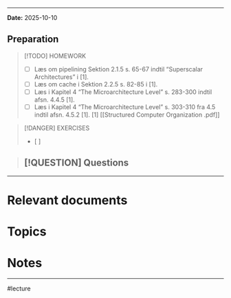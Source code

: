 
---
**Date:** 2025-10-10

## Preparation

>[!TODO] HOMEWORK
>- [ ] Læs om pipelining Sektion 2.1.5 s. 65-67 indtil “Superscalar Architectures” i [1].
>- [ ] Læs om cache i Sektion 2.2.5 s. 82-85 i [1].
>- [ ] Læs i Kapitel 4 “The Microarchitecture Level” s. 283-300 indtil afsn. 4.4.5 [1].
>- [ ] Læs i Kapitel 4 “The Microarchitecture Level” s. 303-310 fra 4.5 indtil afsn. 4.5.2 [1].
> [1] [[Structured Computer Organization .pdf]]

> [!DANGER] EXERCISES
> - [ ] 

> [!QUESTION] Questions
> - 

---
# Relevant documents


# Topics


# Notes


---
#lecture 